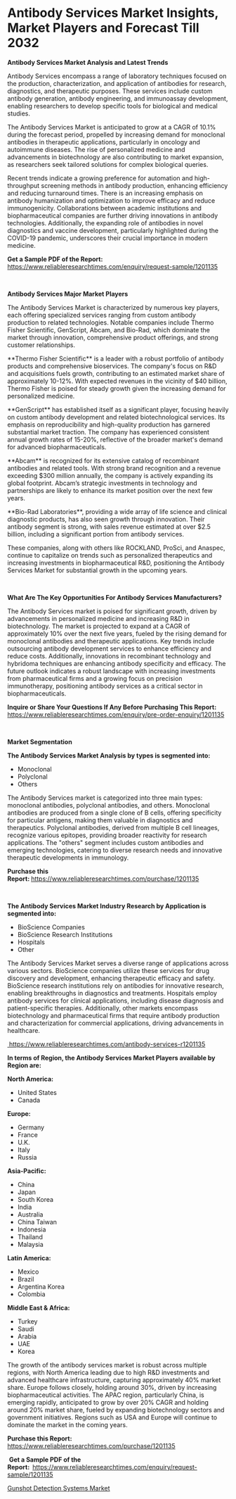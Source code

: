 <p><h1>Antibody Services Market Insights, Market Players and Forecast Till 2032</h1></p><p><strong>Antibody Services Market Analysis and Latest Trends</strong></p>
<p><p>Antibody Services encompass a range of laboratory techniques focused on the production, characterization, and application of antibodies for research, diagnostics, and therapeutic purposes. These services include custom antibody generation, antibody engineering, and immunoassay development, enabling researchers to develop specific tools for biological and medical studies.</p><p>The Antibody Services Market is anticipated to grow at a CAGR of 10.1% during the forecast period, propelled by increasing demand for monoclonal antibodies in therapeutic applications, particularly in oncology and autoimmune diseases. The rise of personalized medicine and advancements in biotechnology are also contributing to market expansion, as researchers seek tailored solutions for complex biological queries. </p><p>Recent trends indicate a growing preference for automation and high-throughput screening methods in antibody production, enhancing efficiency and reducing turnaround times. There is an increasing emphasis on antibody humanization and optimization to improve efficacy and reduce immunogenicity. Collaborations between academic institutions and biopharmaceutical companies are further driving innovations in antibody technologies. Additionally, the expanding role of antibodies in novel diagnostics and vaccine development, particularly highlighted during the COVID-19 pandemic, underscores their crucial importance in modern medicine.</p></p>
<p><strong>Get a Sample PDF of the Report:&nbsp;</strong> <a href="https://www.reliableresearchtimes.com/enquiry/request-sample/1201135?utm_campaign=2244&utm_medium=2&utm_source=Github&utm_content=ia&utm_term=09032025&utm_id=antibody-services">https://www.reliableresearchtimes.com/enquiry/request-sample/1201135</a></p>
<p>&nbsp;</p>
<p><strong>Antibody Services Major Market Players</strong></p>
<p><p>The Antibody Services Market is characterized by numerous key players, each offering specialized services ranging from custom antibody production to related technologies. Notable companies include Thermo Fisher Scientific, GenScript, Abcam, and Bio-Rad, which dominate the market through innovation, comprehensive product offerings, and strong customer relationships.</p><p>**Thermo Fisher Scientific** is a leader with a robust portfolio of antibody products and comprehensive bioservices. The company's focus on R&D and acquisitions fuels growth, contributing to an estimated market share of approximately 10-12%. With expected revenues in the vicinity of $40 billion, Thermo Fisher is poised for steady growth given the increasing demand for personalized medicine.</p><p>**GenScript** has established itself as a significant player, focusing heavily on custom antibody development and related biotechnological services. Its emphasis on reproducibility and high-quality production has garnered substantial market traction. The company has experienced consistent annual growth rates of 15-20%, reflective of the broader market's demand for advanced biopharmaceuticals.</p><p>**Abcam** is recognized for its extensive catalog of recombinant antibodies and related tools. With strong brand recognition and a revenue exceeding $300 million annually, the company is actively expanding its global footprint. Abcam’s strategic investments in technology and partnerships are likely to enhance its market position over the next few years.</p><p>**Bio-Rad Laboratories**, providing a wide array of life science and clinical diagnostic products, has also seen growth through innovation. Their antibody segment is strong, with sales revenue estimated at over $2.5 billion, including a significant portion from antibody services.</p><p>These companies, along with others like ROCKLAND, ProSci, and Anaspec, continue to capitalize on trends such as personalized therapeutics and increasing investments in biopharmaceutical R&D, positioning the Antibody Services Market for substantial growth in the upcoming years.</p></p>
<p>&nbsp;</p>
<p><strong>What Are The Key Opportunities For Antibody Services Manufacturers?</strong></p>
<p><p>The Antibody Services market is poised for significant growth, driven by advancements in personalized medicine and increasing R&D in biotechnology. The market is projected to expand at a CAGR of approximately 10% over the next five years, fueled by the rising demand for monoclonal antibodies and therapeutic applications. Key trends include outsourcing antibody development services to enhance efficiency and reduce costs. Additionally, innovations in recombinant technology and hybridoma techniques are enhancing antibody specificity and efficacy. The future outlook indicates a robust landscape with increasing investments from pharmaceutical firms and a growing focus on precision immunotherapy, positioning antibody services as a critical sector in biopharmaceuticals.</p></p>
<p><strong>Inquire or Share Your Questions If Any Before Purchasing This Report:</strong> <a href="https://www.reliableresearchtimes.com/enquiry/pre-order-enquiry/1201135?utm_campaign=2244&utm_medium=2&utm_source=Github&utm_content=ia&utm_term=09032025&utm_id=antibody-services">https://www.reliableresearchtimes.com/enquiry/pre-order-enquiry/1201135</a></p>
<p>&nbsp;</p>
<p><strong>Market Segmentation</strong></p>
<p><strong>The Antibody Services Market Analysis by types is segmented into:</strong></p>
<p><ul><li>Monoclonal</li><li>Polyclonal</li><li>Others</li></ul></p>
<p><p>The Antibody Services market is categorized into three main types: monoclonal antibodies, polyclonal antibodies, and others. Monoclonal antibodies are produced from a single clone of B cells, offering specificity for particular antigens, making them valuable in diagnostics and therapeutics. Polyclonal antibodies, derived from multiple B cell lineages, recognize various epitopes, providing broader reactivity for research applications. The "others" segment includes custom antibodies and emerging technologies, catering to diverse research needs and innovative therapeutic developments in immunology.</p></p>
<p><strong>Purchase this Report:&nbsp;</strong><a href="https://www.reliableresearchtimes.com/purchase/1201135?utm_campaign=2244&utm_medium=2&utm_source=Github&utm_content=ia&utm_term=09032025&utm_id=antibody-services">https://www.reliableresearchtimes.com/purchase/1201135</a></p>
<p>&nbsp;</p>
<p><strong>The Antibody Services Market Industry Research by Application is segmented into:</strong></p>
<p><ul><li>BioScience Companies</li><li>BioScience Research Institutions</li><li>Hospitals</li><li>Other</li></ul></p>
<p><p>The Antibody Services Market serves a diverse range of applications across various sectors. BioScience companies utilize these services for drug discovery and development, enhancing therapeutic efficacy and safety. BioScience research institutions rely on antibodies for innovative research, enabling breakthroughs in diagnostics and treatments. Hospitals employ antibody services for clinical applications, including disease diagnosis and patient-specific therapies. Additionally, other markets encompass biotechnology and pharmaceutical firms that require antibody production and characterization for commercial applications, driving advancements in healthcare.</p></p>
<p><a href="https://www.reliableresearchtimes.com/antibody-services-r1201135?utm_campaign=2244&utm_medium=2&utm_source=Github&utm_content=ia&utm_term=09032025&utm_id=antibody-services">&nbsp;https://www.reliableresearchtimes.com/antibody-services-r1201135</a></p>
<p><strong>In terms of Region, the Antibody Services Market Players available by Region are:</strong></p>
<p>
    <p> <strong> North America: </strong>
        <ul>
            <li>United States</li>
            <li>Canada</li>
        </ul>
        </p> 
    <p> <strong> Europe: </strong>
        <ul>
            <li>Germany</li>
            <li>France</li>
            <li>U.K.</li>
            <li>Italy</li>
            <li>Russia</li>
        </ul>
        </p> 
    <p> <strong> Asia-Pacific: </strong>
        <ul>
            <li>China</li>
            <li>Japan</li>
            <li>South Korea</li>
            <li>India</li>
            <li>Australia</li>
            <li>China Taiwan</li>
            <li>Indonesia</li>
            <li>Thailand</li>
            <li>Malaysia</li>
        </ul>
        </p> 
    <p> <strong> Latin America: </strong>
        <ul>
            <li>Mexico</li>
            <li>Brazil</li>
            <li>Argentina Korea</li>
            <li>Colombia</li>
        </ul>
        </p> 
    <p> <strong> Middle East & Africa: </strong>
        <ul>
            <li>Turkey</li>
            <li>Saudi</li>
            <li>Arabia</li>
            <li>UAE</li>
            <li>Korea</li>
        </ul>
    </p>
    </p>
<p><p>The growth of the antibody services market is robust across multiple regions, with North America leading due to high R&D investments and advanced healthcare infrastructure, capturing approximately 40% market share. Europe follows closely, holding around 30%, driven by increasing biopharmaceutical activities. The APAC region, particularly China, is emerging rapidly, anticipated to grow by over 20% CAGR and holding around 20% market share, fueled by expanding biotechnology sectors and government initiatives. Regions such as USA and Europe will continue to dominate the market in the coming years.</p></p>
<p><strong>Purchase this Report: </strong><a href="https://www.reliableresearchtimes.com/purchase/1201135?utm_campaign=2244&utm_medium=2&utm_source=Github&utm_content=ia&utm_term=09032025&utm_id=antibody-services">https://www.reliableresearchtimes.com/purchase/1201135</a></p>
<p>&nbsp;<strong>Get a Sample PDF of the Report:&nbsp;&nbsp;</strong><a href="https://www.reliableresearchtimes.com/enquiry/request-sample/1201135?utm_campaign=2244&utm_medium=2&utm_source=Github&utm_content=ia&utm_term=09032025&utm_id=antibody-services">https://www.reliableresearchtimes.com/enquiry/request-sample/1201135</a></p>
<p><strong></strong></p>
<p><p><a href="https://github.com/klindsey95/Market-Research-Report-List-1/blob/main/gunshot-detection-systems-market.md?utm_campaign=2244&utm_medium=2&utm_source=Github&utm_content=ia&utm_term=09032025&utm_id=antibody-services">Gunshot Detection Systems Market</a></p></p>